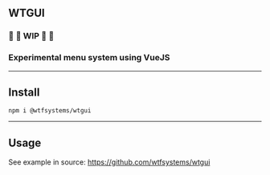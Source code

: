 ##  WTGUI

### :construction: :rotating_light: WIP :rotating_light:  :construction:

### Experimental menu system using VueJS

-----

##  Install

```
npm i @wtfsystems/wtgui
```
-----

## Usage

See example in source: <https://github.com/wtfsystems/wtgui>
